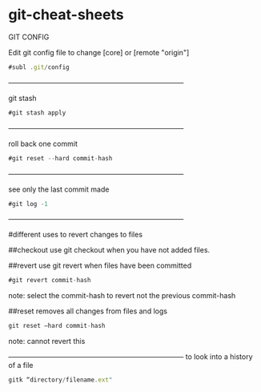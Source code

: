 # git-cheat-sheets



GIT CONFIG

Edit git config file to change [core] or [remote "origin"]
 ```javascript
#subl .git/config
 ```

—————————————————————————

git stash

 ```javascript
#git stash apply
 ```

—————————————————————————

roll back one commit

 ```javascript
#git reset --hard commit-hash
 ```

—————————————————————————

see only the last commit made

 ```javascript
#git log -1
 ```

—————————————————————————

#different uses to revert changes to files


##checkout
use git checkout when you have not added files.

##revert
use git revert when files have been committed
```javascript
#git revert commit-hash
```
note: select the commit-hash to revert not the previous commit-hash

##reset
removes all changes from files and logs

```javascript
git reset —hard commit-hash
```
note: cannot revert this



—————————————————————————
to look into a history of a file
 ```javascript
gitk “directory/filename.ext"
```


